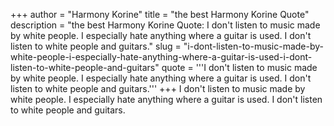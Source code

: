 +++
author = "Harmony Korine"
title = "the best Harmony Korine Quote"
description = "the best Harmony Korine Quote: I don't listen to music made by white people. I especially hate anything where a guitar is used. I don't listen to white people and guitars."
slug = "i-dont-listen-to-music-made-by-white-people-i-especially-hate-anything-where-a-guitar-is-used-i-dont-listen-to-white-people-and-guitars"
quote = '''I don't listen to music made by white people. I especially hate anything where a guitar is used. I don't listen to white people and guitars.'''
+++
I don't listen to music made by white people. I especially hate anything where a guitar is used. I don't listen to white people and guitars.
